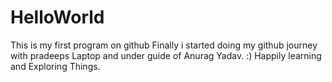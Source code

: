 # HelloWorld
This is my first program on github
Finally i started doing my github journey with pradeeps Laptop and under guide of Anurag Yadav.
:) Happily learning and Exploring Things.
